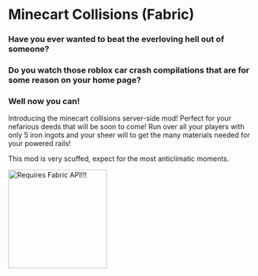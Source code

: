 # Minecart Collisions (Fabric)

### Have you ever wanted to beat the everloving hell out of someone?

### Do you watch those roblox car crash compilations that are for some reason on your home page?

### Well now you can!

Introducing the minecart collisions server-side mod! Perfect for your nefarious deeds that will be soon to come! Run over all your players with only 5 iron ingots and your sheer will to get the many materials needed for your powered rails!

This mod is very scuffed, expect for the most anticlimatic moments.


<img src="https://i.imgur.com/Ol1Tcf8.png" alt="Requires Fabric API!!!" width="200"/>